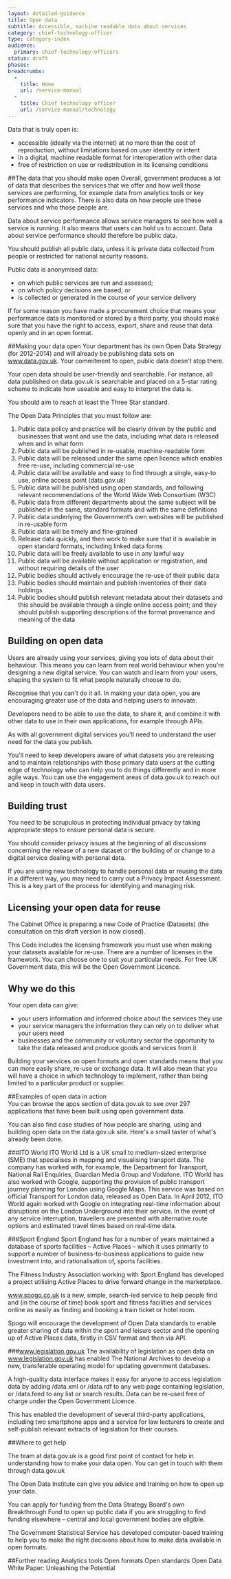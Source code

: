 ```yaml
---
layout: detailed-guidance
title: Open data
subtitle: Accessible, machine readable data about services
category: chief-technology-officer
type: category-index
audience:
  primary: chief-technology-officers
status: draft
phases:
breadcrumbs:
  -
    title: Home
    url: /service-manual
  -
    title: Chief technology officer
    url: /service-manual/technology
---
```


Data that is truly open is:

* accessible (ideally via the internet) at no more than the cost of reproduction, without limitations based on user identity or intent
* in a digital, machine readable format for interoperation with other data
* free of restriction on use or redistribution in its licensing conditions

##The data that you should make open
Overall, government produces a lot of data that describes the services that we offer and how well those services are performing, for example data from analytics tools or key performance indicators. There is also data on how people use these services and who those people are.

Data about service performance allows service managers to see how well a service is running. It also means that users can hold us to account. Data about service performance should therefore be public data.

You should publish all public data, unless it is private data collected from people or restricted for national security reasons.

Public data is anonymised data:
* on which public services are run and assessed;
* on which policy decisions are based; or
* is collected or generated in the course of your service delivery

If for some reason you have made a procurement choice that means your performance data is monitored or stored by a third party, you should make sure that you have the right to access, export, share and reuse that data openly and in an open format.

##Making your data open
Your department has its own Open Data Strategy (for 2012-2014) and will already be publishing data sets on www.data.gov.uk. Your commitment to open, public data doesn't stop there.

Your open data should be user-friendly and searchable. For instance, all data published on data.gov.uk is searchable and placed on a 5-star rating scheme to indicate how useable and easy to interpret the data is.

You should aim to reach at least the Three Star standard.

The Open Data Principles that you must follow are:

1. Public data policy and practice will be clearly driven by the public and businesses that want and use the data, including what data is released when and in what form
2. Public data will be published in re-usable, machine-readable form
3. Public data will be released under the same open licence which enables free re-use, including commercial re-use
4. Public data will be available and easy to find through a single, easy-to use, online access point (data.gov.uk)
5. Public data will be published using open standards, and following relevant recommendations of the World Wide Web Consortium (W3C)
6. Public data from different departments about the same subject will be published in the same, standard formats and with the same definitions
7. Public data underlying the Government’s own websites will be published in re-usable form
8. Public data will be timely and fine-grained
9. Release data quickly, and then work to make sure that it is available in open standard formats, including linked data forms
10. Public data will be freely available to use in any lawful way
11. Public data will be available without application or registration, and without requiring details of the user
12. Public bodies should actively encourage the re-use of their public data
13. Public bodies should maintain and publish inventories of their data holdings
14. Public bodies should publish relevant metadata about their datasets and this should be available through a single online access point; and they should publish supporting descriptions of the format provenance and meaning of the data

## Building on open data
Users are already using your services, giving you lots of data about their behaviour. This means you can learn from real world behaviour when you're designing a new digital service. You can watch and learn from your users, shaping the system to fit what people naturally choose to do.

Recognise that you can't do it all. In making your data open, you are encouraging greater use of the data and helping users to innovate.

Developers need to be able to use the data, to share it, and combine it with other data to use in their own applications, for example through APIs.

As with all government digital services you'll need to understand the user need for the data you publish.

You'll need to keep developers aware of what datasets you are releasing and to maintain relationships with those primary data users at the cutting edge of technology who can help you to do things differently and in more agile ways. You can use the engagement areas of data.gov.uk to reach out and keep in touch with data users.

## Building trust
You need to be scrupulous in protecting individual privacy by taking appropriate steps to ensure personal data is secure.

You should consider privacy issues at the beginning of all discussions concerning the release of a new dataset or the building of or change to a digital service dealing with personal data.

If you are using new technology to handle personal data or reusing the data in a different way, you may need to carry out a Privacy Impact Assessment. This is a key part of the process for identifying and managing risk.

## Licensing your open data for reuse
The Cabinet Office is preparing a new Code of Practice (Datasets) (the consultation on this draft version is now closed).

This Code includes the licensing framework you must use when making your datasets available for re-use. There are a number of licenses in the framework. You can choose one to suit your particular needs. For free UK Government data, this will be the Open Government Licence.

## Why we do this
Your open data can give:
* your users information and informed choice about the services they use
* your service managers the information they can rely on to deliver what your users need
* businesses and the community or voluntary sector the opportunity to take the data released and produce goods and services from it

Building your services on open formats and open standards means that you can more easily share, re-use or exchange data. It will also mean that you will have a choice in which technology to implement, rather than being limited to a particular product or supplier.

##Examples of open data in action	 	
You can browse the apps section of data.gov.uk to see over 297 applications that have been built using open government data.

You can also find case studies of how people are sharing, using and building open data on the data.gov.uk site. Here's a small taster of what's already been done.

###ITO World
ITO World Ltd is a UK small to medium-sized enterprise (SME) that specialises in mapping and visualising transport data. The company has worked with, for example, the Department for Transport, National Rail Enquiries, Guardian Media Group and Vodafone. ITO World has also worked with Google, supporting the provision of public transport journey planning for London using Google Maps. This service was based on official Transport for London data, released as Open Data. In April 2012, ITO World again worked with Google on integrating real-time information about disruptions on the London Underground into their service. In the event of any service interruption, travellers are presented with alternative route options and estimated travel times based on real-time data.

###Sport England
Sport England has for a number of years maintained a database of sports facilities – Active Places – which it uses primarily to support a number of business-to-business applications to guide new investment into, and rationalisation of, sports facilities. 

The Fitness Industry Association working with Sport England has developed a project utilising Active Places to drive forward change in the marketplace. 

www.spogo.co.uk is a new, simple, search-led service to help people find and (in the course of time) book sport and fitness facilities and services online as easily as finding and booking a train ticket or hotel room. 

Spogo will encourage the development of Open Data standards to enable greater sharing of data within the sport and leisure sector and the opening up of Active Places data, firstly in CSV format and then via API.

###www.legislation.gov.uk
The availability of legislation as open data on www.legislation.gov.uk has enabled The National Archives to develop a new, transferable operating model for updating government databases.

A high-quality data interface makes it easy for anyone to access legislation data by adding /data.xml or /data.rdf to any web page containing legislation, or /data.feed to any list or search results. Data can be re-used free of charge under the Open Government Licence.

This has enabled the development of several third-party applications, including two smartphone apps and a service for law lecturers to create and self-publish relevant extracts of legislation for their courses.

##Where to get help
	 	 	
The team at data.gov.uk is a good first point of contact for help in understanding how to make your data open. You can get in touch with them through data.gov.uk

The Open Data Institute can give you advice and training on how to open up your data.

You can apply for funding from the Data Strategy Board's own Breakthrough Fund to open up public data if you are struggling to find funding elsewhere – central and local government bodies are eligible.

The Government Statistical Service has developed computer-based training to help you to make the right decisions about how to make data available in open formats.

##Further reading
Analytics tools
Open formats
Open standards
Open Data White Paper: Unleashing the Potential